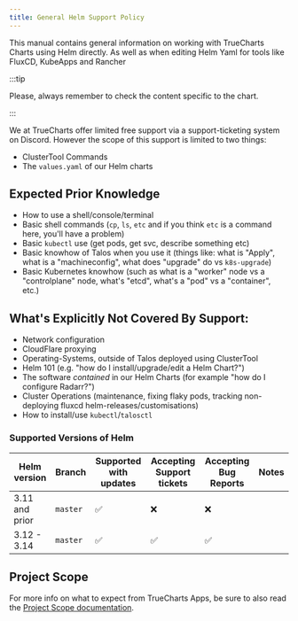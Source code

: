 ```yaml
---
title: General Helm Support Policy
---
```


This manual contains general information on working with TrueCharts Charts using Helm directly.
As well as when editing Helm Yaml for tools like FluxCD, KubeApps and Rancher

:::tip

Please, always remember to check the content specific to the chart.

:::

We at TrueCharts offer limited free support via a support-ticketing system on Discord.
However the scope of this support is limited to two things:

- ClusterTool Commands
- The `values.yaml` of our Helm charts

## Expected Prior Knowledge

- How to use a shell/console/terminal
- Basic shell commands (`cp`, `ls`, `etc` and if you think `etc` is a command here, you'll have a problem)
- Basic `kubectl` use (get pods, get svc, describe something etc)
- Basic knowhow of Talos when you use it (things like: what is "Apply", what is a "machineconfig", what does "upgrade" do vs `k8s-upgrade`)
- Basic Kubernetes knowhow (such as what is a "worker" node vs a "controlplane" node, what's "etcd", what's a "pod" vs a "container", etc.)

## What's Explicitly Not Covered By Support:

- Network configuration
- CloudFlare proxying
- Operating-Systems, outside of Talos deployed using ClusterTool
- Helm 101 (e.g. "how do I install/upgrade/edit a Helm Chart?")
- The software *contained* in our Helm Charts (for example "how do I configure Radarr?")
- Cluster Operations (maintenance, fixing flaky pods, tracking non-deploying fluxcd helm-releases/customisations)
- How to install/use `kubectl`/`talosctl`

### Supported Versions of Helm

| Helm version    | Branch   | Supported with updates | Accepting Support tickets | Accepting Bug Reports | Notes |
| --------------- | -------- | ---------------------- | ------------------------- | --------------------- | ----- |
| 3.11 and prior  | `master` | ✅                     | ❌                        | ❌                    |       |
| 3.12 - 3.14     | `master` | ✅                     | ✅                        | ✅                    |       |

## Project Scope

For more info on what to expect from TrueCharts Apps, be sure to also read the [Project Scope documentation](/general/scope).
